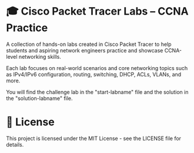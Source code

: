 # 🎓 Cisco Packet Tracer Labs – CCNA Practice

A collection of hands-on labs created in Cisco Packet Tracer to help students and aspiring network engineers practice and showcase CCNA-level networking skills.

Each lab focuses on real-world scenarios and core networking topics such as IPv4/IPv6 configuration, routing, switching, DHCP, ACLs, VLANs, and more.

You will find the challenge lab in the "start-labname" file and the solution in the "solution-labname" file.

# 📜 License

This project is licensed under the MIT License - see the LICENSE file for details.
